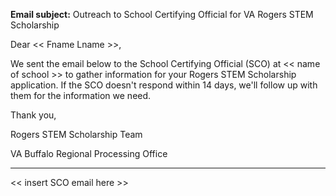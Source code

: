 **Email subject:** Outreach to School Certifying Official for VA Rogers STEM Scholarship

Dear << Fname Lname >>,

We sent the email below to the School Certifying Official (SCO) at << name of school >> to gather information for your Rogers STEM Scholarship application.  If the SCO doesn't respond within 14 days, we'll follow up with them for the information we need. 

Thank you, 

Rogers STEM Scholarship Team 

VA Buffalo Regional Processing Office

--------------

<< insert SCO email here >>

